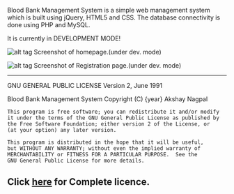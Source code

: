 Blood Bank Management System is a simple web management system which is built using jQuery, HTML5 and CSS.
The database connectivity is done using PHP and MySQL.

It is currently in DEVELOPMENT MODE!

![alt tag](https://raw.github.com/akshaynagpal/BloodBankManagementSystem_Version_1.1/master/bb1.png)
Screenshot of homepage.(under dev. mode)

![alt tag](https://raw.github.com/akshaynagpal/BloodBankManagementSystem_Version_1.1/master/bb2.png)
Screenshot of Registration page.(under dev. mode)

--------------------------------------------------------------------------------------------------------
GNU GENERAL PUBLIC LICENSE  Version 2, June 1991

Blood Bank Management System
Copyright (C) {year}  Akshay Nagpal

    This program is free software; you can redistribute it and/or modify
    it under the terms of the GNU General Public License as published by
    the Free Software Foundation; either version 2 of the License, or
    (at your option) any later version.

    This program is distributed in the hope that it will be useful,
    but WITHOUT ANY WARRANTY; without even the implied warranty of
    MERCHANTABILITY or FITNESS FOR A PARTICULAR PURPOSE.  See the
    GNU General Public License for more details.

Click <a href="https://raw.github.com/akshaynagpal/BloodBankManagementSystem_Version_1.1/master/License">here</a> for Complete licence.
--------------------------------------------------------------------------------------------------------
